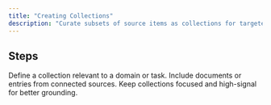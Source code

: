 ```yaml
---
title: "Creating Collections"
description: "Curate subsets of source items as collections for targeted retrieval."
---
```


## Steps

<Steps>
<Step title="Create a collection">
  Define a collection relevant to a domain or task.
</Step>
<Step title="Add items">
  Include documents or entries from connected sources.
</Step>
<Step title="Review relevance">
  Keep collections focused and high-signal for better grounding.
</Step>
</Steps>
